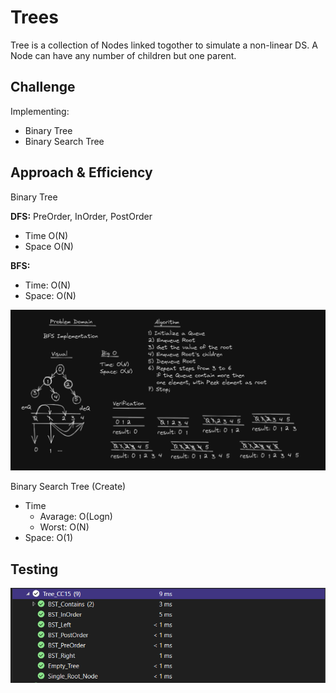﻿# Trees
Tree is a collection of Nodes linked togother to simulate a non-linear DS.
A Node can have any number of children but one parent.


## Challenge
Implementing:
- Binary Tree
- Binary Search Tree

## Approach & Efficiency
Binary Tree

**DFS:** PreOrder, InOrder, PostOrder
- Time O(N)
- Space O(N)

**BFS:**
- Time: O(N)
- Space: O(N)

![image](./images/BFS.png)

Binary Search Tree (Create)
- Time
	- Avarage: O(Logn)
	- Worst: O(N)
- Space: O(1)



## Testing 
![image](./images/tree_testing.png)
